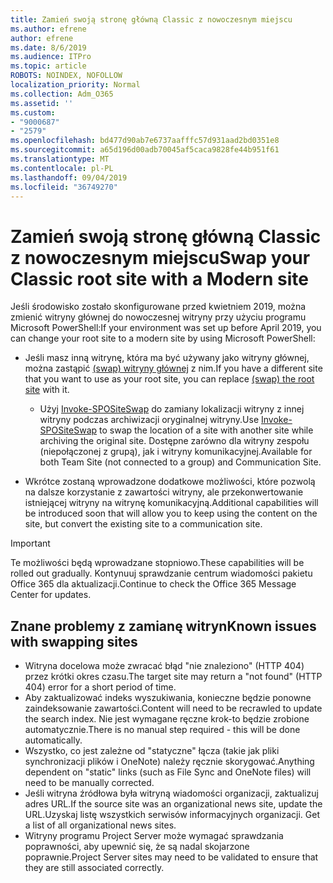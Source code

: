 ```yaml
---
title: Zamień swoją stronę główną Classic z nowoczesnym miejscu
ms.author: efrene
author: efrene
ms.date: 8/6/2019
ms.audience: ITPro
ms.topic: article
ROBOTS: NOINDEX, NOFOLLOW
localization_priority: Normal
ms.collection: Adm_O365
ms.assetid: ''
ms.custom:
- "9000687"
- "2579"
ms.openlocfilehash: bd477d90ab7e6737aafffc57d931aad2bd0351e8
ms.sourcegitcommit: a65d196d00adb70045af5caca9828fe44b951f61
ms.translationtype: MT
ms.contentlocale: pl-PL
ms.lasthandoff: 09/04/2019
ms.locfileid: "36749270"
---
```

# <a name="swap-your-classic-root-site-with-a-modern-site"></a><span data-ttu-id="43fe6-102">Zamień swoją stronę główną Classic z nowoczesnym miejscu</span><span class="sxs-lookup"><span data-stu-id="43fe6-102">Swap your Classic root site with a Modern site</span></span>

<span data-ttu-id="43fe6-103">Jeśli środowisko zostało skonfigurowane przed kwietniem 2019, można zmienić witryny głównej do nowoczesnej witryny przy użyciu programu Microsoft PowerShell:</span><span class="sxs-lookup"><span data-stu-id="43fe6-103">If your environment was set up before April 2019, you can change your root site to a modern site by using Microsoft PowerShell:</span></span>

- <span data-ttu-id="43fe6-104">Jeśli masz inną witrynę, która ma być używany jako witryny głównej, można zastąpić [(swap) witryny głównej](https://docs.microsoft.com/sharepoint/modern-root-site) z nim.</span><span class="sxs-lookup"><span data-stu-id="43fe6-104">If you have a different site that you want to use as your root site, you can replace [(swap) the root site](https://docs.microsoft.com/sharepoint/modern-root-site) with it.</span></span> 
    - <span data-ttu-id="43fe6-105">Użyj [Invoke-SPOSiteSwap](https://docs.microsoft.com/powershell/module/sharepoint-online/invoke-spositeswap?view=sharepoint-ps) do zamiany lokalizacji witryny z innej witryny podczas archiwizacji oryginalnej witryny.</span><span class="sxs-lookup"><span data-stu-id="43fe6-105">Use [Invoke-SPOSiteSwap](https://docs.microsoft.com/powershell/module/sharepoint-online/invoke-spositeswap?view=sharepoint-ps) to swap the location of a site with another site while archiving the original site.</span></span> <span data-ttu-id="43fe6-106">Dostępne zarówno dla witryny zespołu (niepołączonej z grupą), jak i witryny komunikacyjnej.</span><span class="sxs-lookup"><span data-stu-id="43fe6-106">Available for both Team Site (not connected to a group) and Communication Site.</span></span> 

- <span data-ttu-id="43fe6-107">Wkrótce zostaną wprowadzone dodatkowe możliwości, które pozwolą na dalsze korzystanie z zawartości witryny, ale przekonwertowanie istniejącej witryny na witrynę komunikacyjną.</span><span class="sxs-lookup"><span data-stu-id="43fe6-107">Additional capabilities will be introduced soon that will allow you to keep using the content on the site, but convert the existing site to a communication site.</span></span> 
>[!Important]
><span data-ttu-id="43fe6-108">Te możliwości będą wprowadzane stopniowo.</span><span class="sxs-lookup"><span data-stu-id="43fe6-108">These capabilities will be rolled out gradually.</span></span> <span data-ttu-id="43fe6-109">Kontynuuj sprawdzanie centrum wiadomości pakietu Office 365 dla aktualizacji.</span><span class="sxs-lookup"><span data-stu-id="43fe6-109">Continue to check the Office 365 Message Center for updates.</span></span> 

## <a name="known-issues-with-swapping-sites"></a><span data-ttu-id="43fe6-110">Znane problemy z zamianę witryn</span><span class="sxs-lookup"><span data-stu-id="43fe6-110">Known issues with swapping sites</span></span>

- <span data-ttu-id="43fe6-111">Witryna docelowa może zwracać błąd "nie znaleziono" (HTTP 404) przez krótki okres czasu.</span><span class="sxs-lookup"><span data-stu-id="43fe6-111">The target site may return a "not found" (HTTP 404) error for a short period of time.</span></span>
- <span data-ttu-id="43fe6-112">Aby zaktualizować indeks wyszukiwania, konieczne będzie ponowne zaindeksowanie zawartości.</span><span class="sxs-lookup"><span data-stu-id="43fe6-112">Content will need to be recrawled to update the search index.</span></span> <span data-ttu-id="43fe6-113">Nie jest wymagane ręczne krok-to będzie zrobione automatycznie.</span><span class="sxs-lookup"><span data-stu-id="43fe6-113">There is no manual step required - this will be done automatically.</span></span>
- <span data-ttu-id="43fe6-114">Wszystko, co jest zależne od "statyczne" łącza (takie jak pliki synchronizacji plików i OneNote) należy ręcznie skorygować.</span><span class="sxs-lookup"><span data-stu-id="43fe6-114">Anything dependent on "static" links (such as File Sync and OneNote files) will need to be manually corrected.</span></span>
- <span data-ttu-id="43fe6-115">Jeśli witryna źródłowa była witryną wiadomości organizacji, zaktualizuj adres URL.</span><span class="sxs-lookup"><span data-stu-id="43fe6-115">If the source site was an organizational news site, update the URL.</span></span><span data-ttu-id="43fe6-116">Uzyskaj listę wszystkich serwisów informacyjnych organizacji.</span><span class="sxs-lookup"><span data-stu-id="43fe6-116"> Get a list of all organizational news sites.</span></span>
- <span data-ttu-id="43fe6-117">Witryny programu Project Server może wymagać sprawdzania poprawności, aby upewnić się, że są nadal skojarzone poprawnie.</span><span class="sxs-lookup"><span data-stu-id="43fe6-117">Project Server sites may need to be validated to ensure that they are still associated correctly.</span></span>





